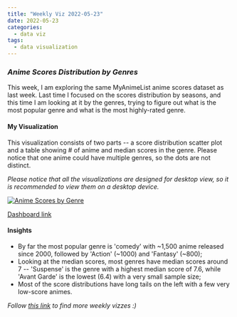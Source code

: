 ```yaml
---
title: "Weekly Viz 2022-05-23"
date: 2022-05-23
categories:
  - data viz
tags:
  - data visualization
---
```


### *Anime Scores Distribution by Genres*

This week, I am exploring the same MyAnimeList anime scores dataset as last week. Last time I focused on the scores distribution by seasons, and this time I am looking at it by the genres, trying to figure out what is the most popular genre and what is the most highly-rated genre.  

#### My Visualization

This visualization consists of two parts -- a score distribution scatter plot and a table showing # of anime and median scores in the genre. Please notice that one anime could have multiple genres, so the dots are not distinct.  

*Please notice that all the visualizations are designed for desktop view, so it is recommended to view them on a desktop device.*  

<div class='tableauPlaceholder' id='viz1653368131752' style='position: relative'>
  <noscript><a href='#'>
    <img alt='Anime Scores by Genre ' src='https:&#47;&#47;public.tableau.com&#47;static&#47;images&#47;20&#47;20220523AnimeScoresbyGenre&#47;AnimeScoresbyGenre&#47;1_rss.png' style='border: none' />
    </a></noscript><object class='tableauViz'  style='display:none;'>
  <param name='host_url' value='https%3A%2F%2Fpublic.tableau.com%2F' />
  <param name='embed_code_version' value='3' />
  <param name='site_root' value='' />
  <param name='name' value='20220523AnimeScoresbyGenre&#47;AnimeScoresbyGenre' />
  <param name='tabs' value='no' />
  <param name='toolbar' value='yes' />
  <param name='static_image' value='https:&#47;&#47;public.tableau.com&#47;static&#47;images&#47;20&#47;20220523AnimeScoresbyGenre&#47;AnimeScoresbyGenre&#47;1.png' />
  <param name='animate_transition' value='yes' />
  <param name='display_static_image' value='yes' />
  <param name='display_spinner' value='yes' />
  <param name='display_overlay' value='yes' />
  <param name='display_count' value='yes' />
  <param name='language' value='en-US' />
  </object></div>      
  <script type='text/javascript'>             
  var divElement = document.getElementById('viz1653368131752');      
  var vizElement = divElement.getElementsByTagName('object')[0];     
  if ( divElement.offsetWidth > 800 ) { vizElement.style.width='800px';vizElement.style.height='627px';} else if ( divElement.offsetWidth > 500 ) { vizElement.style.width='800px';vizElement.style.height='627px';} else { vizElement.style.width='100%';vizElement.style.height='727px';}              
  var scriptElement = document.createElement('script');           
  scriptElement.src = 'https://public.tableau.com/javascripts/api/viz_v1.js';  
  vizElement.parentNode.insertBefore(scriptElement, vizElement);      
</script>
  
[Dashboard link](https://public.tableau.com/views/20220523AnimeScoresbyGenre/AnimeScoresbyGenre?:language=en-US&:display_count=n&:origin=viz_share_link)
  
#### Insights
* By far the most popular genre is 'comedy' with ~1,500 anime released since 2000, followed by 'Action' (~1000) and 'Fantasy' (~800);  
* Looking at the median scores, most genres have median scores around 7 -- 'Suspense' is the genre with a highest median score of 7.6, while 'Avant Garde' is the lowest (6.4) with a very small sample size;  
* Most of the score distributions have long tails on the left with a few very low-score animes.  
  
*Follow [this link](https://yudong-94.github.io/personal-website/project/WeeklyViz2022/) to find more weekly vizzes :)*
